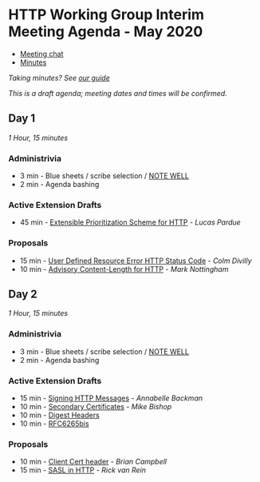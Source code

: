 # HTTP Working Group Interim Meeting Agenda - May 2020

* [Meeting chat](xmpp:httpbis@jabber.ietf.org?join)
* [Minutes]()

*Taking minutes? See [our guide](https://github.com/httpwg/wiki/wiki/TakingMinutes)*

_This is a draft agenda; meeting dates and times will be confirmed._

## Day 1

_1 Hour, 15 minutes_

### Administrivia

*  3 min - Blue sheets / scribe selection / [NOTE WELL](https://www.ietf.org/about/note-well/)
*  2 min - Agenda bashing

### Active Extension Drafts

*  45 min - [Extensible Prioritization Scheme for HTTP](https://tools.ietf.org/html/draft-ietf-httpbis-priority) - _Lucas Pardue_

### Proposals

* 15 min - [User Defined Resource Error HTTP Status Code](https://tools.ietf.org/html/draft-divilly-user-defined-resource-error) - _Colm Divilly_
* 10 min - [Advisory Content-Length for HTTP](https://tools.ietf.org/html/draft-nottingham-bikeshed-length) - _Mark Nottingham_


## Day 2

_1 Hour, 15 minutes_

### Administrivia

*  3 min - Blue sheets / scribe selection / [NOTE WELL](https://www.ietf.org/about/note-well/)
*  2 min - Agenda bashing

### Active Extension Drafts
*  15 min - [Signing HTTP Messages](https://tools.ietf.org/html/draft-ietf-httpbis-message-signatures) - _Annabelle Backman_
*  10 min - [Secondary Certificates](https://tools.ietf.org/html/draft-ietf-httpbis-http2-secondary-certs) - _Mike Bishop_
*  10 min - [Digest Headers](https://tools.ietf.org/html/draft-ietf-httpbis-digest-headers)
*  10 min - [RFC6265bis](https://tools.ietf.org/html/draft-ietf-httpbis-rfc6265bis)

### Proposals

* 10 min - [Client Cert header](https://tools.ietf.org/html/draft-bdc-something-something-certificate) - _Brian Campbell_
* 15 min - [SASL in HTTP](https://tools.ietf.org/html/draft-vanrein-httpauth-sasl) - _Rick van Rein_